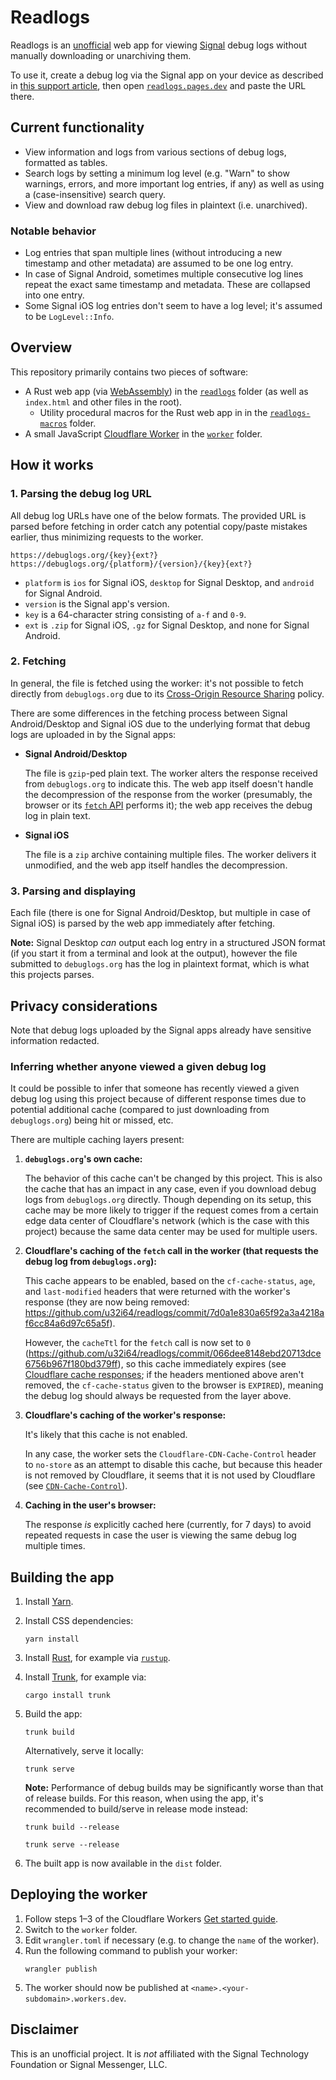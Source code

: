 # Readlogs
Readlogs is an [unofficial](#disclaimer) web app for viewing [Signal](https://signal.org) debug logs without manually downloading or unarchiving them.

To use it, create a debug log via the Signal app on your device as described in [this support article](https://support.signal.org/hc/en-us/articles/360007318591), then open [`readlogs.pages.dev`](https://readlogs.pages.dev/) and paste the URL there.

## Current functionality
- View information and logs from various sections of debug logs, formatted as tables.
- Search logs by setting a minimum log level (e.g. "Warn" to show warnings, errors, and more important log entries, if any) as well as using a (case-insensitive) search query.
- View and download raw debug log files in plaintext (i.e. unarchived).

### Notable behavior
- Log entries that span multiple lines (without introducing a new timestamp and other metadata) are assumed to be one log entry.
- In case of Signal Android, sometimes multiple consecutive log lines repeat the exact same timestamp and metadata. These are collapsed into one entry.
- Some Signal iOS log entries don't seem to have a log level; it's assumed to be `LogLevel::Info`.

## Overview
This repository primarily contains two pieces of software:
- A Rust web app (via [WebAssembly](https://webassembly.org)) in the [`readlogs`](/readlogs) folder (as well as `index.html` and other files in the root).
    - Utility procedural macros for the Rust web app in in the [`readlogs-macros`](/readlogs-macros) folder.
- A small JavaScript [Cloudflare Worker](https://workers.cloudflare.com) in the [`worker`](/worker) folder.

## How it works
### 1. Parsing the debug log URL
All debug log URLs have one of the below formats. The provided URL is parsed before fetching in order catch any potential copy/paste mistakes earlier, thus minimizing requests to the worker.

```text
https://debuglogs.org/{key}{ext?}
https://debuglogs.org/{platform}/{version}/{key}{ext?}
```

- `platform` is `ios` for Signal iOS, `desktop` for Signal Desktop, and `android` for Signal Android.
- `version` is the Signal app's version.
- `key` is a 64-character string consisting of `a-f` and `0-9`.
- `ext` is `.zip` for Signal iOS, `.gz` for Signal Desktop, and none for Signal Android.

### 2. Fetching
In general, the file is fetched using the worker: it's not possible to fetch directly from `debuglogs.org` due to its [Cross-Origin Resource Sharing](https://developer.mozilla.org/en-US/docs/Web/HTTP/CORS) policy.

There are some differences in the fetching process between Signal Android/Desktop and Signal iOS due to the underlying format that debug logs are uploaded in by the Signal apps:

- **Signal Android/Desktop**

    The file is `gzip`-ped plain text. The worker alters the response received from `debuglogs.org` to indicate this. The web app itself doesn't handle the decompression of the response from the worker (presumably, the browser or its [`fetch` API](https://developer.mozilla.org/en-US/docs/Web/API/Fetch_API) performs it); the web app receives the debug log in plain text.

- **Signal iOS**

    The file is a `zip` archive containing multiple files. The worker delivers it unmodified, and the web app itself handles the decompression.

### 3. Parsing and displaying
Each file (there is one for Signal Android/Desktop, but multiple in case of Signal iOS) is parsed by the web app immediately after fetching.

**Note:** Signal Desktop *can* output each log entry in a structured JSON format (if you start it from a terminal and look at the output), however the file submitted to `debuglogs.org` has the log in plaintext format, which is what this projects parses.

## Privacy considerations
Note that debug logs uploaded by the Signal apps already have sensitive information redacted.

### Inferring whether anyone viewed a given debug log

It could be possible to infer that someone has recently viewed a given debug log using this project because of different response times due to potential additional cache (compared to just downloading from `debuglogs.org`) being hit or missed, etc.

There are multiple caching layers present:

1. **`debuglogs.org`'s own cache:**

    The behavior of this cache can't be changed by this project. This is also the cache that has an impact in any case, even if you download debug logs from `debuglogs.org` directly. Though depending on its setup, this cache may be more likely to trigger if the request comes from a certain edge data center of Cloudflare's network (which is the case with this project) because the same data center may be used for multiple users.

2. **Cloudflare's caching of the `fetch` call in the worker (that requests the debug log from `debuglogs.org`):**

    This cache appears to be enabled, based on the `cf-cache-status`, `age`, and `last-modified` headers that were returned with the worker's response (they are now being removed: https://github.com/u32i64/readlogs/commit/7d0a1e830a65f92a3a4218af6cc84a6d97c65a5f).

    However, the `cacheTtl` for the `fetch` call is now set to `0` (https://github.com/u32i64/readlogs/commit/066dee8148ebd20713dce6756b967f180bd379ff), so this cache immediately expires (see [Cloudflare cache responses](https://developers.cloudflare.com/cache/about/default-cache-behavior/#cloudflare-cache-responses); if the headers mentioned above aren't removed, the `cf-cache-status` given to the browser is `EXPIRED`), meaning the debug log should always be requested from the layer above.

3. **Cloudflare's caching of the worker's response:**

    It's likely that this cache is not enabled.

    In any case, the worker sets the `Cloudflare-CDN-Cache-Control` header to `no-store` as an attempt to disable this cache, but because this header is not removed by Cloudflare, it seems that it is not used by Cloudflare (see [`CDN-Cache-Control`](https://developers.cloudflare.com/cache/about/cdn-cache-control/)).

4. **Caching in the user's browser:**

    The response *is* explicitly cached here (currently, for 7 days) to avoid repeated requests in case the user is viewing the same debug log multiple times.

## Building the app
1. Install [Yarn](https://yarnpkg.com).
1. Install CSS dependencies:
    ```shell
    yarn install
    ```
1. Install [Rust](https://www.rust-lang.org), for example via [`rustup`](https://rustup.rs).
1. Install [Trunk](https://trunkrs.dev), for example via:
    ```shell
    cargo install trunk
    ```
1. Build the app:
    ```shell
    trunk build
    ```

    Alternatively, serve it locally:
    ```shell
    trunk serve
    ```

    **Note:** Performance of debug builds may be significantly worse than that of release builds. For this reason, when using the app, it's recommended to build/serve in release mode instead:
    ```shell
    trunk build --release
    ```
    ```shell
    trunk serve --release
    ```
1. The built app is now available in the `dist` folder.

## Deploying the worker
1. Follow steps 1–3 of the Cloudflare Workers [Get started guide](https://developers.cloudflare.com/workers/get-started/guide).
1. Switch to the `worker` folder.
1. Edit `wrangler.toml` if necessary (e.g. to change the `name` of the worker).
1. Run the following command to publish your worker:
    ```shell
    wrangler publish
    ```
1. The worker should now be published at `<name>.<your-subdomain>.workers.dev`.

## Disclaimer
This is an unofficial project. It is *not* affiliated with the Signal Technology Foundation or Signal Messenger, LLC.
